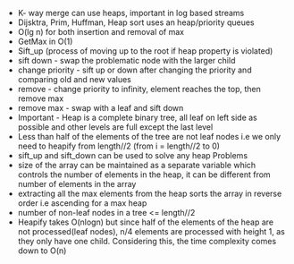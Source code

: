 - K- way merge can use heaps, important in log based streams
- Dijsktra, Prim, Huffman, Heap sort uses an heap/priority queues
- O(lg n) for both insertion and removal of max
- GetMax in O(1)
- Sift_up (process of moving up to the root if heap property is violated)
- sift down - swap the problematic node with the larger child
- change priority - sift up or down after changing the priority and comparing old and new values
- remove - change priority to infinity, element reaches the top, then remove max
- remove max - swap with a leaf and sift down
- Important - Heap is a complete binary tree, all leaf on left side as possible and other levels are full except the last level
- Less than half of the elements of the tree are not leaf nodes i.e we only need to heapify from length//2 (from i = length//2 to 0)
- sift_up and sift_down can be used to solve any heap Problems
- size of the array can be maintained as a separate variable which controls the number of elements in the heap, it can be different from number of elements in the array
- extracting all the max elements from the heap sorts the array in reverse order i.e ascending for a max heap
- number of non-leaf nodes in a tree <= length//2
- Heapify takes O(nlogn) but since half of the elements of the heap are not processed(leaf nodes), n/4 elements are processed with height 1, as they only have one child. Considering this, the time complexity comes down to O(n)
